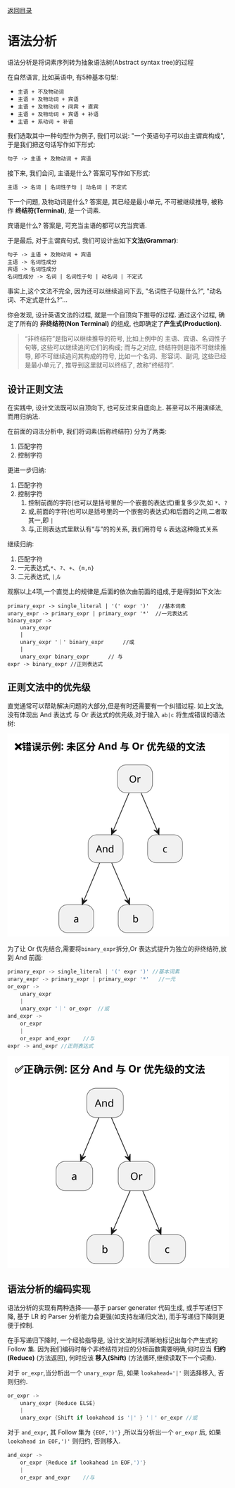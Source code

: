 [返回目录](../index.md)

# 语法分析

语法分析是将词素序列转为抽象语法树(Abstract syntax tree)的过程

在自然语言, 比如英语中, 有5种基本句型:

- `主语 + 不及物动词`
- `主语 + 及物动词 + 宾语`
- `主语 + 及物动词 + 间宾 + 直宾`
- `主语 + 及物动词 + 宾语 + 补语`
- `主语 + 系动词 + 补语`

我们选取其中一种句型作为例子, 我们可以说: "一个英语句子可以由主谓宾构成", 于是我们把这句话写作如下形式:

```txt
句子 -> 主语 + 及物动词 + 宾语
```

接下来, 我们会问, 主语是什么? 答案可写作如下形式:

```txt
主语 -> 名词 | 名词性子句 | 动名词 | 不定式
```

下一个问题, 及物动词是什么? 答案是, 其已经是最小单元, 不可被继续推导, 被称作 **终结符(Terminal)**, 是一个词素.

宾语是什么? 答案是, 可充当主语的都可以充当宾语.

于是最后, 对于主谓宾句式, 我们可设计出如下**文法(Grammar)**:

```txt
句子 -> 主语 + 及物动词 + 宾语
主语 -> 名词性成分 
宾语 -> 名词性成分
名词性成分 -> 名词 | 名词性子句 | 动名词 | 不定式
```

事实上,这个文法不完全, 因为还可以继续追问下去, "名词性子句是什么?", "动名词、不定式是什么?"...

你会发现, 设计英语文法的过程, 就是一个自顶向下推导的过程. 通过这个过程, 确定了所有的 **非终结符(Non Terminal)** 的组成, 也即确定了**产生式(Production)**.

> “非终结符”是指可以继续推导的符号, 比如上例中的 主语、宾语、名词性子句等, 这些可以继续追问它们的构成; 而与之对应, 终结符则是指不可继续推导, 即不可继续追问其构成的符号, 比如一个名词、形容词、副词, 这些已经是最小单元了, 推导到这里就可以终结了, 故称“终结符”.
>

## 设计正则文法

在实践中, 设计文法既可以自顶向下, 也可反过来自底向上. 甚至可以不用演绎法, 而用归纳法.

在前面的词法分析中, 我们将词素(后称终结符) 分为了两类:

1. 匹配字符
2. 控制字符

更进一步归纳:

1. 匹配字符
2. 控制字符
   1. 控制前面的字符(也可以是括号里的一个嵌套的表达式)重复多少次,如 `*`、`?`
   2. 或,前面的字符(也可以是括号里的一个嵌套的表达式)和后面的之间,二者取其一,即 `|`
   3. 与,正则表达式里默认有“与”的的关系, 我们用符号 `&` 表达这种隐式关系

继续归纳:

1. 匹配字符
2. 一元表达式,`*`、`?`、`+`、`{m,n}`
3. 二元表达式, `|`,`&`

观察以上4项,一个直觉上的规律是,后面的依次由前面的组成,于是得到如下文法:

```bnf
primary_expr -> single_literal | '(' expr ')'   //基本词素
unary_expr -> primary_expr | primary_expr '*'  //一元表达式
binary_expr ->
    unary_expr
    |
    unary_expr '｜' binary_expr		//或
    |
    unary_expr binary_expr		// 与
expr -> binary_expr	//正则表达式
```

## 正则文法中的优先级

直觉通常可以帮助解决问题的大部分,但是有时还需要有一个纠错过程. 如上文法,没有体现出 And 表达式 与 Or 表达式的优先级,对于输入 `ab|c` 将生成错误的语法树:

![](./priority-error-ast.svg)

为了让 Or 优先结合,需要将`binary_expr`拆分,Or 表达式提升为独立的非终结符,放到 And 前面:

```c
primary_expr -> single_literal | '(' expr ')' //基本词素
unary_expr -> primary_expr | primary_expr '*'	//一元
or_expr ->	
    unary_expr
    |
    unary_expr '｜' or_expr	//或
and_expr ->
    or_expr
    |
    or_expr and_expr	//与
expr -> and_expr //正则表达式
```

![](./priority-right-ast.svg)

## 语法分析的编码实现

语法分析的实现有两种选择——基于 parser generater 代码生成, 或手写递归下降, 基于 LR 的 Parser 分析能力会更强(如支持左递归文法), 而手写递归下降则更便于控制.

在手写递归下降时, 一个经验指导是, 设计文法时标清晰地标记出每个产生式的 Follow 集. 因为我们编码时每个非终结符对应的分析函数需要明确,何时应当 **归约(Reduce)** (方法返回), 何时应该 **移入(Shift)** (方法循环,继续读取下一个词素).

对于 `or_expr`,当分析出一个 `unary_expr` 后, 如果 `lookahead='|'` 则选择移入, 否则归约.

```c
or_expr ->	
    unary_expr {Reduce ELSE}
    |
    unary_expr {Shift if lookahead is '|' } '｜' or_expr	//或
```

对于 `and_expr`, 其 Follow 集为 `{EOF,')'}` ,所以当分析出一个 `or_expr` 后, 如果 `lookahead in EOF,')'` 则归约, 否则移入.

```c
and_expr ->
    or_expr {Reduce if lookahead in EOF,')'}  
    |
    or_expr and_expr	//与
```
